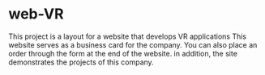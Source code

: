 # web-VR
This project is a layout for a website that develops VR applications
This website serves as a business card for the company. You can also place an order through the form at the end of the website. in addition, the site demonstrates the projects of this company.
